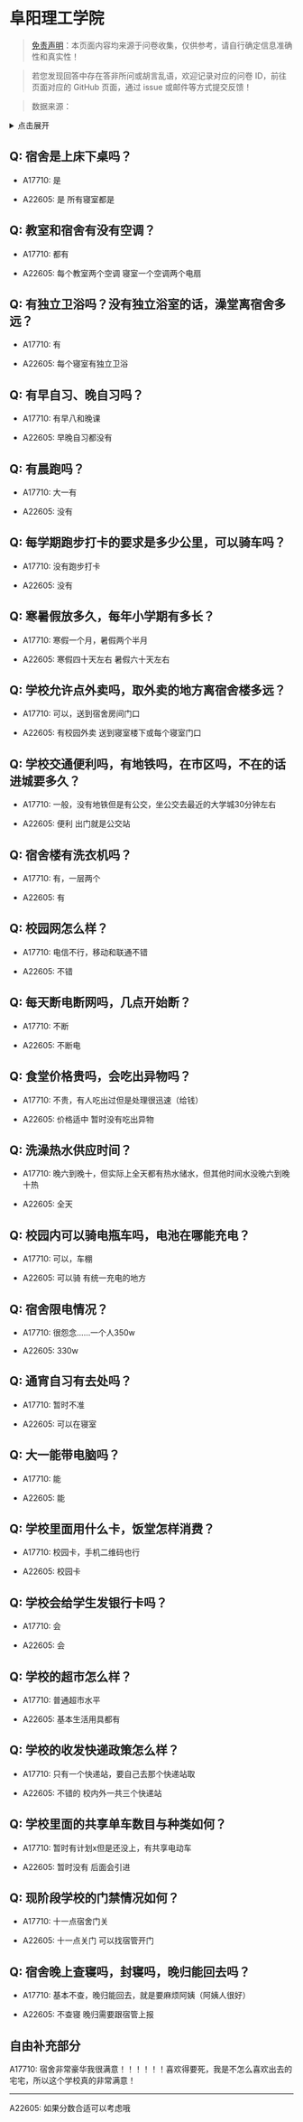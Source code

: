 # 阜阳理工学院

> [免责声明](https://colleges.chat/#_3)：本页面内容均来源于问卷收集，仅供参考，请自行确定信息准确性和真实性！

> 若您发现回答中存在答非所问或胡言乱语，欢迎记录对应的问卷 ID，前往页面对应的 GitHub 页面，通过 issue 或邮件等方式提交反馈！

> 数据来源：

<details><summary>点击展开</summary>
<ul>
<li>A17710: 匿名 (2023 年 06 月)</li>
<li>A22605: 匿名 (2024 年 06 月)</li>
</ul>
</details>

## Q: 宿舍是上床下桌吗？

- A17710: 是

- A22605: 是 所有寝室都是

## Q: 教室和宿舍有没有空调？

- A17710: 都有

- A22605: 每个教室两个空调 寝室一个空调两个电扇

## Q: 有独立卫浴吗？没有独立浴室的话，澡堂离宿舍多远？

- A17710: 有

- A22605: 每个寝室有独立卫浴

## Q: 有早自习、晚自习吗？

- A17710: 有早八和晚课

- A22605: 早晚自习都没有

## Q: 有晨跑吗？

- A17710: 大一有

- A22605: 没有

## Q: 每学期跑步打卡的要求是多少公里，可以骑车吗？

- A17710: 没有跑步打卡

- A22605: 没有

## Q: 寒暑假放多久，每年小学期有多长？

- A17710: 寒假一个月，暑假两个半月

- A22605: 寒假四十天左右 暑假六十天左右

## Q: 学校允许点外卖吗，取外卖的地方离宿舍楼多远？

- A17710: 可以，送到宿舍房间门口

- A22605: 有校园外卖 送到寝室楼下或每个寝室门口

## Q: 学校交通便利吗，有地铁吗，在市区吗，不在的话进城要多久？

- A17710: 一般，没有地铁但是有公交，坐公交去最近的大学城30分钟左右

- A22605: 便利 出门就是公交站

## Q: 宿舍楼有洗衣机吗？

- A17710: 有，一层两个

- A22605: 有

## Q: 校园网怎么样？

- A17710: 电信不行，移动和联通不错

- A22605: 不错

## Q: 每天断电断网吗，几点开始断？

- A17710: 不断

- A22605: 不断电

## Q: 食堂价格贵吗，会吃出异物吗？

- A17710: 不贵，有人吃出过但是处理很迅速（给钱）

- A22605: 价格适中 暂时没有吃出异物

## Q: 洗澡热水供应时间？

- A17710: 晚六到晚十，但实际上全天都有热水储水，但其他时间水没晚六到晚十热

- A22605: 全天

## Q: 校园内可以骑电瓶车吗，电池在哪能充电？

- A17710: 可以，车棚

- A22605: 可以骑 有统一充电的地方

## Q: 宿舍限电情况？

- A17710: 很怨念……一个人350w

- A22605: 330w

## Q: 通宵自习有去处吗？

- A17710: 暂时不准

- A22605: 可以在寝室

## Q: 大一能带电脑吗？

- A17710: 能

- A22605: 能

## Q: 学校里面用什么卡，饭堂怎样消费？

- A17710: 校园卡，手机二维码也行

- A22605: 校园卡

## Q: 学校会给学生发银行卡吗？

- A17710: 会

- A22605: 会

## Q: 学校的超市怎么样？

- A17710: 普通超市水平

- A22605: 基本生活用具都有

## Q: 学校的收发快递政策怎么样？

- A17710: 只有一个快递站，要自己去那个快递站取

- A22605: 不错的 校内外一共三个快递站

## Q: 学校里面的共享单车数目与种类如何？

- A17710: 暂时有计划x但是还没上，有共享电动车

- A22605: 暂时没有 后面会引进

## Q: 现阶段学校的门禁情况如何？

- A17710: 十一点宿舍门关

- A22605: 十一点关门 可以找宿管开门

## Q: 宿舍晚上查寝吗，封寝吗，晚归能回去吗？

- A17710: 基本不查，晚归能回去，就是要麻烦阿姨（阿姨人很好）

- A22605: 不查寝 晚归需要跟宿管上报

## 自由补充部分

A17710: 宿舍非常豪华我很满意！！！！！！喜欢得要死，我是不怎么喜欢出去的宅宅，所以这个学校真的非常满意！

***

A22605: 如果分数合适可以考虑哦